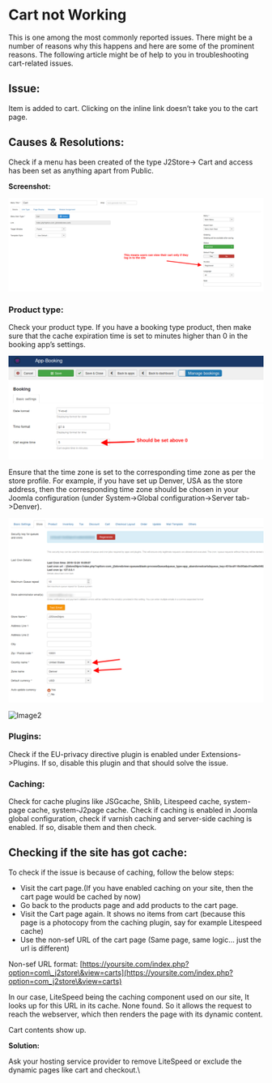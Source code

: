 # Cart not Working

This is one among the most commonly reported issues. There might be a number of reasons why this happens and here are some of the prominent reasons. The following article might be of help to you in troubleshooting cart-related issues.

## Issue: <a href="#issue" id="issue"></a>

Item is added to cart. Clicking on the inline link doesn’t take you to the cart page.

## Causes & Resolutions: <a href="#causes--resolutions" id="causes--resolutions"></a>

Check if a menu has been created of the type J2Store-> Cart and access has been set as anything apart from Public.

**Screenshot:**

![cart menu](https://raw.githubusercontent.com/j2store/doc-images/master/troubleshooting-guide/cart-not-working/cart-menu.png)

### Product type: <a href="#product-type" id="product-type"></a>

Check your product type. If you have a booking type product, then make sure that the cache expiration time is set to minutes higher than 0 in the booking app’s settings.

![Product type](https://raw.githubusercontent.com/j2store/doc-images/master/troubleshooting-guide/cart-not-working/image.png)

Ensure that the time zone is set to the corresponding time zone as per the store profile. For example, if you have set up Denver, USA as the store address, then the corresponding time zone should be chosen in your Joomla configuration (under System->Global configuration->Server tab->Denver).

![configuration](https://raw.githubusercontent.com/j2store/doc-images/master/troubleshooting-guide/cart-not-working/config.png)

![Image2](https://raw.githubusercontent.com/j2store/doc-images/master/troubleshooting-guide/cart-not-working/image%20\(2\).png)

### Plugins: <a href="#plugins" id="plugins"></a>

Check if the EU-privacy directive plugin is enabled under Extensions->Plugins. If so, disable this plugin and that should solve the issue.

### Caching: <a href="#caching" id="caching"></a>

Check for cache plugins like JSGcache, Shlib, Litespeed cache, system-page cache, system-J2page cache. Check if caching is enabled in Joomla global configuration, check if varnish caching and server-side caching is enabled. If so, disable them and then check.

## Checking if the site has got cache: <a href="#checking-if-the-site-has-got-cache" id="checking-if-the-site-has-got-cache"></a>

To check if the issue is because of caching, follow the below steps:

* Visit the cart page.(If you have enabled caching on your site, then the cart page would be cached by now)
* Go back to the products page and add products to the cart page.
* Visit the Cart page again. It shows no items from cart (because this page is a photocopy from the caching plugin, say for example Litespeed cache)
* Use the non-sef URL of the cart page (Same page, same logic… just the url is different)

Non-sef URL format: [https://yoursite.com/index.php?option=com\_j2store\&view=carts](https://yoursite.com/index.php?option=com_j2store\&view=carts)

In our case, LiteSpeed being the caching component used on our site, It looks up for this URL in its cache. None found. So it allows the request to reach the webserver, which then renders the page with its dynamic content.

Cart contents show up.

**Solution:**

Ask your hosting service provider to remove LiteSpeed or exclude the dynamic pages like cart and checkout.\\
